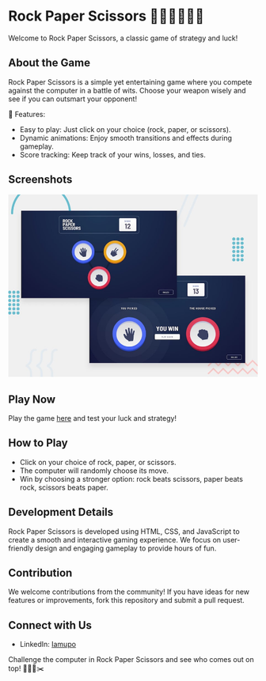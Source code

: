 # Rock Paper Scissors ✊🏻✋🏻✌🏻

Welcome to Rock Paper Scissors, a classic game of strategy and luck!

## About the Game

Rock Paper Scissors is a simple yet entertaining game where you compete against the computer in a battle of wits. Choose your weapon wisely and see if you can outsmart your opponent!

🌟 Features:
- Easy to play: Just click on your choice (rock, paper, or scissors).
- Dynamic animations: Enjoy smooth transitions and effects during gameplay.
- Score tracking: Keep track of your wins, losses, and ties.

## Screenshots

![Gameplay](img/rock-paper-scissors.png)
<!-- ![Scoreboard](screenshots/scoreboard.png) -->

## Play Now

Play the game [here](https://iamupo.github.io/Game-Hub/Rock-Paper-Scissors/) and test your luck and strategy!

## How to Play

- Click on your choice of rock, paper, or scissors.
- The computer will randomly choose its move.
- Win by choosing a stronger option: rock beats scissors, paper beats rock, scissors beats paper.

## Development Details

Rock Paper Scissors is developed using HTML, CSS, and JavaScript to create a smooth and interactive gaming experience. We focus on user-friendly design and engaging gameplay to provide hours of fun.

## Contribution

We welcome contributions from the community! If you have ideas for new features or improvements, fork this repository and submit a pull request.

## Connect with Us

- LinkedIn: [Iamupo](https://www.linkedin.com/in/iamupo/)

Challenge the computer in Rock Paper Scissors and see who comes out on top! 💪🏻📄✂️
